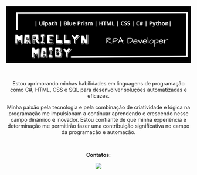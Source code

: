 <img src="https://github.com/mariellyn/mariellyn/blob/main/mariBaner.png"></a>

<br>
<p align="center">
Estou aprimorando minhas habilidades em linguagens de programação como C#, HTML, CSS e SQL para desenvolver soluções automatizadas e eficazes.</p>
<p align="center">
Minha paixão pela tecnologia e pela combinação de criatividade e lógica na programação me impulsionam a continuar aprendendo e crescendo nesse campo dinâmico e inovador. Estou confiante de que minha experiência e determinação me permitirão fazer uma contribuição significativa no campo da programação e automação.</strong></p>

<br>

<p align="center">
<strong>Contatos:</strong>
</p>
<p align="center">
  <a href="https://www.linkedin.com/in/stephanie-augusta-lopes-cardoso/" alt="Linkedin">
    <img src="https://img.shields.io/badge/-Linkedin-8A65B5?style=for-the-badge&logo=Linkedin&logoColor=FFFFFF&link=https://www.linkedin.com/in/stephanie-augusta-lopes-cardoso/"/>
  </a>
</p>
